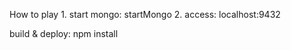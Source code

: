 How to play
    1. start mongo: startMongo
    2. access: localhost:9432

build & deploy:
    npm install

